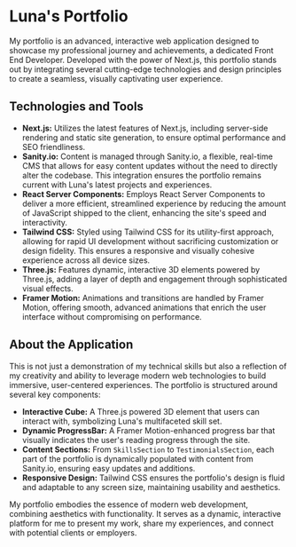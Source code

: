 # Luna's Portfolio

My portfolio is an advanced, interactive web application designed to showcase my professional journey and achievements, a dedicated Front End Developer. Developed with the power of Next.js, this portfolio stands out by integrating several cutting-edge technologies and design principles to create a seamless, visually captivating user experience.

## Technologies and Tools

- **Next.js:** Utilizes the latest features of Next.js, including server-side rendering and static site generation, to ensure optimal performance and SEO friendliness.
- **Sanity.io:** Content is managed through Sanity.io, a flexible, real-time CMS that allows for easy content updates without the need to directly alter the codebase. This integration ensures the portfolio remains current with Luna's latest projects and experiences.
- **React Server Components:** Employs React Server Components to deliver a more efficient, streamlined experience by reducing the amount of JavaScript shipped to the client, enhancing the site's speed and interactivity.
- **Tailwind CSS:** Styled using Tailwind CSS for its utility-first approach, allowing for rapid UI development without sacrificing customization or design fidelity. This ensures a responsive and visually cohesive experience across all device sizes.
- **Three.js:** Features dynamic, interactive 3D elements powered by Three.js, adding a layer of depth and engagement through sophisticated visual effects.
- **Framer Motion:** Animations and transitions are handled by Framer Motion, offering smooth, advanced animations that enrich the user interface without compromising on performance.

## About the Application

This is not just a demonstration of my technical skills but also a reflection of my creativity and ability to leverage modern web technologies to build immersive, user-centered experiences. The portfolio is structured around several key components:

- **Interactive Cube:** A Three.js powered 3D element that users can interact with, symbolizing Luna's multifaceted skill set.
- **Dynamic ProgressBar:** A Framer Motion-enhanced progress bar that visually indicates the user's reading progress through the site.
- **Content Sections:** From `SkillsSection` to `TestimonialsSection`, each part of the portfolio is dynamically populated with content from Sanity.io, ensuring easy updates and additions.
- **Responsive Design:** Tailwind CSS ensures the portfolio's design is fluid and adaptable to any screen size, maintaining usability and aesthetics.

My portfolio embodies the essence of modern web development, combining aesthetics with functionality. It serves as a dynamic, interactive platform for me to present my work, share my experiences, and connect with potential clients or employers.
